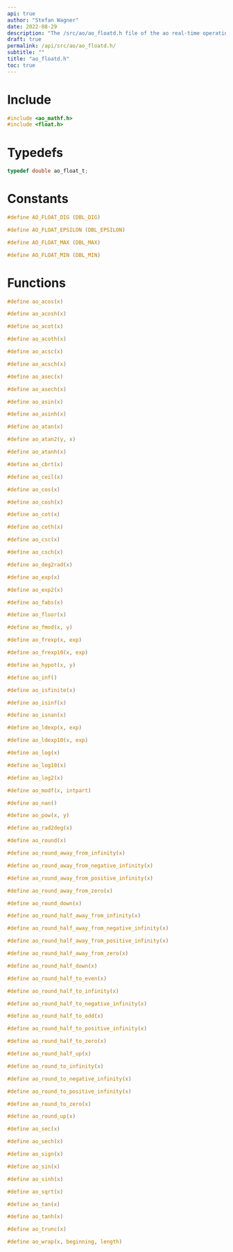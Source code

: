 ```yaml
---
api: true
author: "Stefan Wagner"
date: 2022-08-29
description: "The /src/ao/ao_floatd.h file of the ao real-time operating system."
draft: true
permalink: /api/src/ao/ao_floatd.h/
subtitle: ""
title: "ao_floatd.h"
toc: true
---
```


# Include

```c
#include <ao_mathf.h>
#include <float.h>
```

# Typedefs

```c
typedef double ao_float_t;
```

# Constants

```c
#define AO_FLOAT_DIG (DBL_DIG)
```

```c
#define AO_FLOAT_EPSILON (DBL_EPSILON)
```

```c
#define AO_FLOAT_MAX (DBL_MAX)
```

```c
#define AO_FLOAT_MIN (DBL_MIN)
```

# Functions

```c
#define ao_acos(x)
```

```c
#define ao_acosh(x)
```

```c
#define ao_acot(x)
```

```c
#define ao_acoth(x)
```

```c
#define ao_acsc(x)
```

```c
#define ao_acsch(x)
```

```c
#define ao_asec(x)
```

```c
#define ao_asech(x)
```

```c
#define ao_asin(x)
```

```c
#define ao_asinh(x)
```

```c
#define ao_atan(x)
```

```c
#define ao_atan2(y, x)
```

```c
#define ao_atanh(x)
```

```c
#define ao_cbrt(x)
```

```c
#define ao_ceil(x)
```

```c
#define ao_cos(x)
```

```c
#define ao_cosh(x)
```

```c
#define ao_cot(x)
```

```c
#define ao_coth(x)
```

```c
#define ao_csc(x)
```

```c
#define ao_csch(x)
```

```c
#define ao_deg2rad(x)
```

```c
#define ao_exp(x)
```

```c
#define ao_exp2(x)
```

```c
#define ao_fabs(x)
```

```c
#define ao_floor(x)
```

```c
#define ao_fmod(x, y)
```

```c
#define ao_frexp(x, exp)
```

```c
#define ao_frexp10(x, exp)
```

```c
#define ao_hypot(x, y)
```

```c
#define ao_inf()
```

```c
#define ao_isfinite(x)
```

```c
#define ao_isinf(x)
```

```c
#define ao_isnan(x)
```

```c
#define ao_ldexp(x, exp)
```

```c
#define ao_ldexp10(x, exp)
```

```c
#define ao_log(x)
```

```c
#define ao_log10(x)
```

```c
#define ao_log2(x)
```

```c
#define ao_modf(x, intpart)
```

```c
#define ao_nan()
```

```c
#define ao_pow(x, y)
```

```c
#define ao_rad2deg(x)
```

```c
#define ao_round(x)
```

```c
#define ao_round_away_from_infinity(x)
```

```c
#define ao_round_away_from_negative_infinity(x)
```

```c
#define ao_round_away_from_positive_infinity(x)
```

```c
#define ao_round_away_from_zero(x)
```

```c
#define ao_round_down(x)
```

```c
#define ao_round_half_away_from_infinity(x)
```

```c
#define ao_round_half_away_from_negative_infinity(x)
```

```c
#define ao_round_half_away_from_positive_infinity(x)
```

```c
#define ao_round_half_away_from_zero(x)
```

```c
#define ao_round_half_down(x)
```

```c
#define ao_round_half_to_even(x)
```

```c
#define ao_round_half_to_infinity(x)
```

```c
#define ao_round_half_to_negative_infinity(x)
```

```c
#define ao_round_half_to_odd(x)
```

```c
#define ao_round_half_to_positive_infinity(x)
```

```c
#define ao_round_half_to_zero(x)
```

```c
#define ao_round_half_up(x)
```

```c
#define ao_round_to_infinity(x)
```

```c
#define ao_round_to_negative_infinity(x)
```

```c
#define ao_round_to_positive_infinity(x)
```

```c
#define ao_round_to_zero(x)
```

```c
#define ao_round_up(x)
```

```c
#define ao_sec(x)
```

```c
#define ao_sech(x)
```

```c
#define ao_sign(x)
```

```c
#define ao_sin(x)
```

```c
#define ao_sinh(x)
```

```c
#define ao_sqrt(x)
```

```c
#define ao_tan(x)
```

```c
#define ao_tanh(x)
```

```c
#define ao_trunc(x)
```

```c
#define ao_wrap(x, beginning, length)
```

